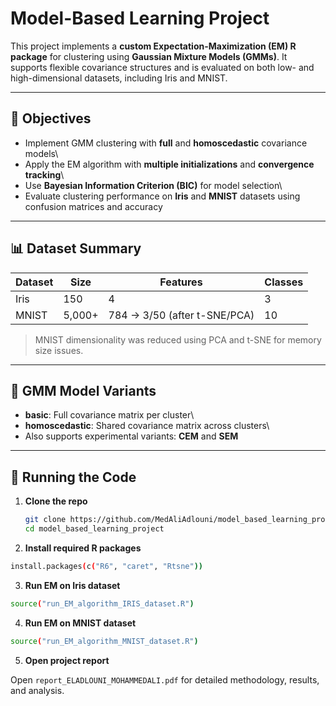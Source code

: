 # Model-Based Learning Project

This project implements a **custom Expectation-Maximization (EM) R package** for clustering using **Gaussian Mixture Models (GMMs)**. It supports flexible covariance structures and is evaluated on both low- and high-dimensional datasets, including Iris and MNIST.

------------------------------------------------------------------------

## 📌 Objectives

-   Implement GMM clustering with **full** and **homoscedastic** covariance models\
-   Apply the EM algorithm with **multiple initializations** and **convergence tracking**\
-   Use **Bayesian Information Criterion (BIC)** for model selection\
-   Evaluate clustering performance on **Iris** and **MNIST** datasets using confusion matrices and accuracy

------------------------------------------------------------------------

## 📊 Dataset Summary

| Dataset | Size   | Features                     | Classes |
|---------|--------|------------------------------|---------|
| Iris    | 150    | 4                            | 3       |
| MNIST   | 5,000+ | 784 → 3/50 (after t-SNE/PCA) | 10      |

> MNIST dimensionality was reduced using PCA and t-SNE for memory size issues.

------------------------------------------------------------------------

## 🧠 GMM Model Variants

-   **basic**: Full covariance matrix per cluster\
-   **homoscedastic**: Shared covariance matrix across clusters\
-   Also supports experimental variants: **CEM** and **SEM**

------------------------------------------------------------------------

## 🧪 Running the Code

1.  **Clone the repo**

    ``` bash
    git clone https://github.com/MedAliAdlouni/model_based_learning_project.git
    cd model_based_learning_project
    ```

2.  **Install required R packages**

``` bash
install.packages(c("R6", "caret", "Rtsne"))
```

3.  **Run EM on Iris dataset**

``` bash
source("run_EM_algorithm_IRIS_dataset.R")
```

4.  **Run EM on MNIST dataset**

``` bash
source("run_EM_algorithm_MNIST_dataset.R")
```

5.  **Open project report**

Open `report_ELADLOUNI_MOHAMMEDALI.pdf` for detailed methodology, results, and analysis.
